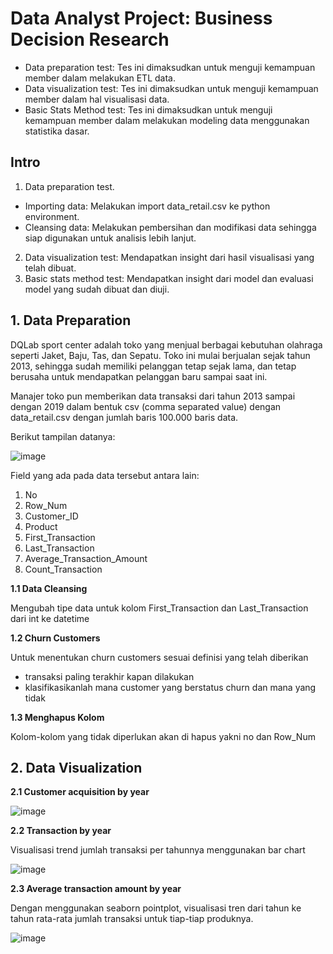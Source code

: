 #  Data Analyst Project: Business Decision Research
- Data preparation test: Tes ini dimaksudkan untuk menguji kemampuan member dalam melakukan ETL data.
- Data visualization test: Tes ini dimaksudkan untuk menguji kemampuan member dalam hal visualisasi data.
- Basic Stats Method test: Tes ini dimaksudkan untuk menguji kemampuan member dalam melakukan modeling data menggunakan statistika dasar.

## Intro 
1. Data preparation test.
- Importing data: Melakukan import data_retail.csv ke python environment.
- Cleansing data: Melakukan pembersihan dan modifikasi data sehingga siap digunakan untuk analisis lebih lanjut.
2. Data visualization test: Mendapatkan insight dari hasil visualisasi yang telah dibuat.
3. Basic stats method test: Mendapatkan insight dari model dan evaluasi model yang sudah dibuat dan diuji.
 

## 1. Data Preparation
DQLab sport center adalah toko yang menjual berbagai kebutuhan olahraga seperti Jaket, Baju, Tas, dan Sepatu. Toko ini mulai berjualan sejak tahun 2013, sehingga sudah memiliki pelanggan tetap sejak lama, dan tetap berusaha untuk mendapatkan pelanggan baru sampai saat ini.

Manajer toko pun memberikan data transaksi dari tahun 2013 sampai dengan 2019 dalam bentuk csv (comma separated value) dengan data_retail.csv dengan jumlah baris 100.000 baris data.

Berikut tampilan datanya:

![image](https://user-images.githubusercontent.com/108319934/179982797-6d16b51a-40ca-4f22-a843-f47854aa7cd8.png)

Field yang ada pada data tersebut antara lain:

1. No
2. Row_Num
3. Customer_ID
4. Product
5. First_Transaction
6. Last_Transaction
7. Average_Transaction_Amount
8. Count_Transaction
 
**1.1 Data Cleansing**

Mengubah tipe data untuk kolom First_Transaction dan Last_Transaction dari int ke datetime

**1.2 Churn Customers**

Untuk menentukan churn customers sesuai definisi yang telah diberikan
- transaksi paling terakhir kapan dilakukan
- klasifikasikanlah mana customer yang berstatus churn dan mana yang tidak
  
**1.3 Menghapus Kolom**

Kolom-kolom yang tidak diperlukan akan di hapus yakni no dan Row_Num

## 2. Data Visualization

**2.1 Customer acquisition by year**

![image](https://user-images.githubusercontent.com/108319934/185622425-f685f496-a2ed-4b15-8ba3-3847a07c0439.png)

**2.2 Transaction by year**

Visualisasi trend jumlah transaksi per tahunnya menggunakan bar chart

![image](https://user-images.githubusercontent.com/108319934/185622565-7d136c31-016c-4d85-ac2b-c236ef0b676a.png)

**2.3 Average transaction amount by year**

Dengan menggunakan seaborn pointplot, visualisasi tren dari tahun ke tahun rata-rata jumlah transaksi untuk tiap-tiap produknya.

![image](https://user-images.githubusercontent.com/108319934/185622689-6d0a3d99-d729-44f5-b78d-7ec0ee59cf95.png)





